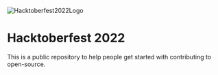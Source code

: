![Hacktoberfest2022Logo](https://external-preview.redd.it/d_6uprRJpBPS9-1ExJsjCWbbrQrHg8V1DxvTmCsSpH0.jpg?auto=webp&s=1643c642c980eef1048d3cf12950de91a9a7c6db)

# Hacktoberfest 2022

This is a public repository to help people get started with contributing to open-source.
